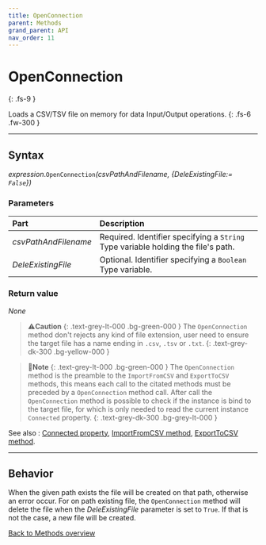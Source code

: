```yaml
---
title: OpenConnection
parent: Methods
grand_parent: API
nav_order: 11
---
```


# OpenConnection
{: .fs-9 }

Loads a CSV/TSV file on memory for data Input/Output operations.
{: .fs-6 .fw-300 }

---

## Syntax

*expression*.`OpenConnection`*(csvPathAndFilename, {DeleExistingFile:= `False`})*

### Parameters

<table>
<thead>
<tr>
<th style="text-align: left;">Part</th>
<th style="text-align: left;">Description</th>
</tr>
</thead>
<tbody>
<tr>
<td style="text-align: left;"><em>csvPathAndFilename</em></td>
<td style="text-align: left;">Required. Identifier specifying a <code>String</code> Type variable holding the file's path.</td>
</tr>
<tr>
<td style="text-align: left;"><em>DeleExistingFile</em></td>
<td style="text-align: left;">Optional. Identifier specifying a <code>Boolean</code> Type variable.</td>
</tr>
</tbody>
</table>

### Return value

_None_

>⚠️**Caution**
>{: .text-grey-lt-000 .bg-green-000 }
>The `OpenConnection` method don't rejects any kind of file extension, user need to ensure the target file has a name ending in `.csv`, `.tsv` or `.txt`.
{: .text-grey-dk-300 .bg-yellow-000 }

>📝**Note**
>{: .text-grey-lt-000 .bg-green-000 }
>The `OpenConnection` method is the preamble to the `ImportFromCSV` and `ExportToCSV` methods, this means each call to the citated methods must be preceded by a `OpenConnection` method call.
>After call the `OpenConnection` method is possible to check if the instance is bind to the target file, for which is only needed to read the current instance `Connected` property.
{: .text-grey-dk-300 .bg-grey-lt-000 }

See also
: [Connected property](https://ws-garcia.github.io/VBA-CSV-interface/api/properties/connected.html), [ImportFromCSV method](https://ws-garcia.github.io/VBA-CSV-interface/api/methods/importfromcsv.html), [ExportToCSV method](https://ws-garcia.github.io/VBA-CSV-interface/api/methods/exporttocsv.html).

---

## Behavior

When the given path exists the file will be created on that path, otherwise an error occur. For on path existing file, the `OpenConnection` method will delete the file when the *DeleExistingFile* parameter is set to `True`. If that is not the case, a new file will be created.

[Back to Methods overview](https://ws-garcia.github.io/VBA-CSV-interface/api/methods/)